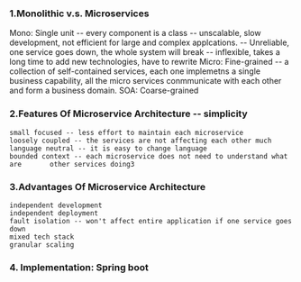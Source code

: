 ### 1.Monolithic v.s. Microservices
  Mono: Single unit
	-- every component is a class
   	-- unscalable, slow development, not efficient for large and complex 			applcations. 
	-- Unreliable, one service goes down, the whole system will break
	-- inflexible, takes a long time to add new technologies, have to rewrite
  Micro: Fine-grained
	-- a collection of self-contained services, each one implemetns a single 		business capability, all the micro services conmmunicate with each other 		and form a business domain. 
  SOA: Coarse-grained

### 2.Features Of Microservice Architecture -- simplicity
	small focused -- less effort to maintain each microservice
	loosely coupled -- the services are not affecting each other much
	language neutral -- it is easy to change language
	bounded context -- each microservice does not need to understand what are 		other services doing3

### 3.Advantages Of Microservice Architecture
	independent development
	independent deployment 
	fault isolation -- won't affect entire application if one service goes 		down
	mixed tech stack
	granular scaling

### 4. Implementation: Spring boot